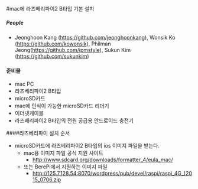 #mac에 라즈베리파이2 B타입 기본 설치

##### People
  - Jeonghoon Kang (https://github.com/jeonghoonkang), Wonsik Ko (https://github.com/kowonsik), Philman Jeong(https://github.com/ipmstyle), Sukun Kim (https://github.com/sukunkim)

#### 준비물
  - mac PC
  - 라즈베리파이2 B타입
  - microSD카드
  - mac에 인식이 가능한 microSD카드 리더기
  - 이더넷케이블
  - 라즈베리파이2 B타입의 전원 공급용 안드로이드 충전기
  
####라즈베리파이 설치 순서
  - microSD카드에 라즈베리파이2 B타입의 ios 이미지 파일을 받는다.
    - mac용 이미지 파일 공식 지원 사이트
      - http://www.sdcard.org/downloads/formatter_4/eula_mac/
    - 또는 BerePi에서 지원하는 이미지 파일
      - http://125.7.128.54:8070/wordpress/pub/devel/raspi/raspi_4G_)2015_0706.zip
